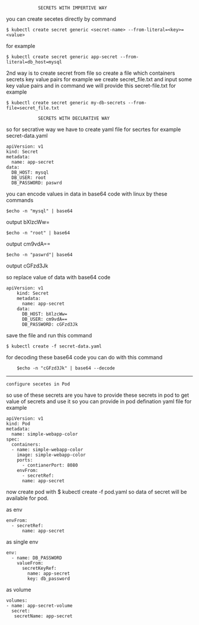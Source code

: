 				SECRETS WITH IMPERTIVE WAY

you can create secetes directly by command 

	$ kubectl create secret generic <secret-name> --from-literal=<key>=<value>

for example
	
	$ kubectl create secret generic app-secret --from-literal=db_host=mysql

2nd way is to create secret from file so create a file which containers secrets key value pairs
for example we create secret_file.txt and input some key value pairs and in command
 we will provide this secret-file.txt for example

	$ kubectl create secret generic my-db-secrets --from-file=secret_file.txt

				SECRETS WITH DECLRATIVE WAY

so for secrative way we have to create yaml file for secrtes for example secret-data.yaml

	apiVersion: v1
	kind: Secret
	metadata:
	  name: app-secret
	data:
	  DB_HOST: mysql
	  DB_USER: root
	  DB_PASSWORD: paswrd

you can encode values in data in base64 code with linux by these commands

	$echo -n "mysql" | base64
output 	bXlzcWw=

	$echo -n "root" | base64
output  cm9vdA==

	$echo -n "paswrd"| base64
output  cGFzd3Jk



so replace value of data with base64 code

	apiVersion: v1
        kind: Secret
        metadata:
          name: app-secret
        data:
          DB_HOST: bXlzcWw=
          DB_USER: cm9vdA==
          DB_PASSWORD: cGFzd3Jk




save the file and run this command

	$ kubectl create -f secret-data.yaml

for decoding these base64 code you can do with this command

        $echo -n "cGFzd3Jk" | base64 --decode

---------------------------------------------------------------------
	configure secetes in Pod

so use of these secrets are you have to provide these secrets in pod to get value of secrets
and use it so you can provide in pod defination yaml file for example

	apiVersion: v1
	kind: Pod
	metadata:
	  name: simple-webapp-color
	spec:
	  containers:
	  - name: simple-webapp-color
	    image: simple-webapp-color
	    ports:
	      - contianerPort: 8080
	    envFrom:
	      - secretRef:
		  name: app-secret

now create pod with $ kubectl create -f pod.yaml so data of secret will be available for pod.

as env 

	envFrom:
	  - secretRef:
	      name: app-secret

as single env

	env:
	  - name: DB_PASSWORD
	    valueFrom:
	      secretKeyRef:
	        name: app-secret
	        key: db_password

as volume

	volumes:
	- name: app-secret-volume
  	  secret:
	   secretName: app-secret

